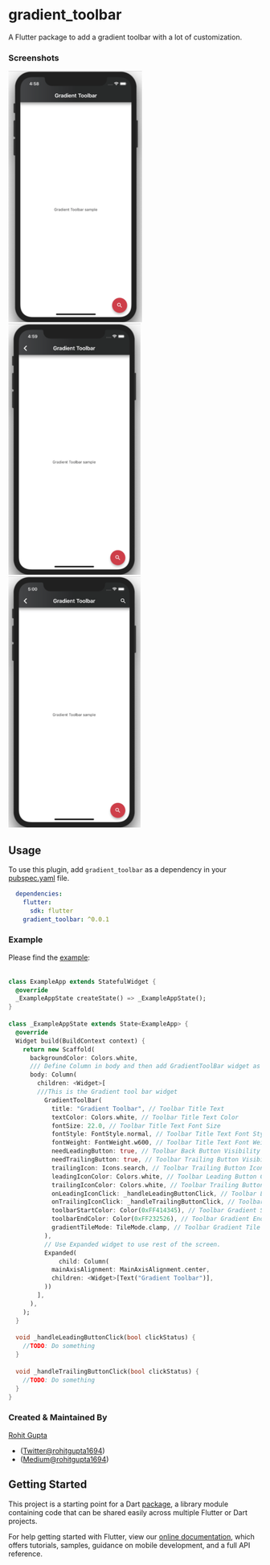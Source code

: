 # gradient_toolbar

A Flutter package to add a gradient toolbar with a lot of customization.

### Screenshots

<img src="Screenshot1.png" height="500em" /> <img src="Screenshot2.png" height="500em" /> <img src="Screenshot3.png" height="500em" />

## Usage
To use this plugin, add `gradient_toolbar` as a dependency in your [pubspec.yaml](https://github.com/rohitgupta1694/FlutterGithubUserSearch/blob/master/pubspec.yaml) file.

```yaml
  dependencies:
    flutter:
      sdk: flutter
    gradient_toolbar: ^0.0.1
```


### Example

Please find the [example](https://github.com/rohitgupta1694/GradientToolBar/blob/master/example/lib/main.dart):

``` dart

class ExampleApp extends StatefulWidget {
  @override
  _ExampleAppState createState() => _ExampleAppState();
}

class _ExampleAppState extends State<ExampleApp> {
  @override
  Widget build(BuildContext context) {
    return new Scaffold(
      backgroundColor: Colors.white,
      /// Define Column in body and then add GradientToolBar widget as a child
      body: Column(
        children: <Widget>[
        ///This is the Gradient tool bar widget
          GradientToolBar(
            title: "Gradient Toolbar", // Toolbar Title Text
            textColor: Colors.white, // Toolbar Title Text Color
            fontSize: 22.0, // Toolbar Title Text Font Size
            fontStyle: FontStyle.normal, // Toolbar Title Text Font Style
            fontWeight: FontWeight.w600, // Toolbar Title Text Font Weight
            needLeadingButton: true, // Toolbar Back Button Visibility Flag
            needTrailingButton: true, // Toolbar Trailing Button Visibility Flag
            trailingIcon: Icons.search, // Toolbar Trailing Button Icon
            leadingIconColor: Colors.white, // Toolbar Leading Button Color
            trailingIconColor: Colors.white, // Toolbar Trailing Button Color
            onLeadingIconClick: _handleLeadingButtonClick, // Toolbar Leading Button Callback
            onTrailingIconClick: _handleTrailingButtonClick, // Toolbar Trailing Button Callback
            toolbarStartColor: Color(0xFF414345), // Toolbar Gradient Start Color
            toolbarEndColor: Color(0xFF232526), // Toolbar Gradient End Color
            gradientTileMode: TileMode.clamp, // Toolbar Gradient Tile Mode
          ),
          // Use Expanded widget to use rest of the screen.
          Expanded(
              child: Column(
            mainAxisAlignment: MainAxisAlignment.center,
            children: <Widget>[Text("Gradient Toolbar")],
          ))
        ],
      ),
    );
  }

  void _handleLeadingButtonClick(bool clickStatus) {
    //TODO: Do something
  }

  void _handleTrailingButtonClick(bool clickStatus) {
    //TODO: Do something
  }
}


```

### Created & Maintained By

[Rohit Gupta](https://github.com/rohitgupta1694)

* ([Twitter@rohitgupta1694](https://www.twitter.com/rohitgupta1694))
* ([Medium@rohitgupta1694](https://medium.com/@rohitgupta1694))

## Getting Started

This project is a starting point for a Dart
[package](https://flutter.io/developing-packages/),
a library module containing code that can be shared easily across
multiple Flutter or Dart projects.

For help getting started with Flutter, view our 
[online documentation](https://flutter.io/docs), which offers tutorials, 
samples, guidance on mobile development, and a full API reference.
